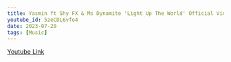 ```yaml
---
title: Yasmin ft Shy FX & Ms Dynamite 'Light Up The World' Official Video Out Now
youtube_id: 5zeCDL6vfo4
date: 2023-07-20
tags: [Music]
---
```


[Youtube Link](https://www.youtube.com/watch?v=5zeCDL6vfo4)  
